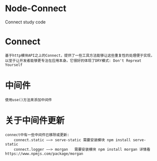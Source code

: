# Node-Connect
Connect study code
# Connect
    基于http模块API之上的Connect，提供了一些工具方法能够让这些重复性的处理便于实现，以至于让开发者能够更专注在应用本身。它很好的体现了DRY模式: Don't Repreat Yourself
# 中间件
    使用use()方法来添加中间件
# 关于中间件更新
    connect中有一些中间件已移除或更新:
        connect.static ——> serve-static 需要安装模块 npm install serve-static
        connect.logger ——> morgan   需要安装模块 npm install morgan 详情看https://www.npmjs.com/package/morgan